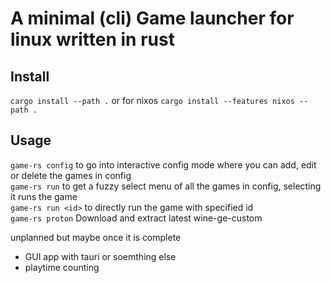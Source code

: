 # A minimal (cli) Game launcher for linux written in rust

## Install
`cargo install --path .` or for nixos `cargo install --features nixos --path .`

## Usage
`game-rs config` to go into interactive config mode where you can add, edit or delete the games in config <br />
`game-rs run` to get a fuzzy select menu of all the games in config, selecting it runs the game <br />
`game-rs run <id>` to directly run the game with specified id <br />
`game-rs proton` Download and extract latest wine-ge-custom <br />

unplanned but maybe once it is complete
- GUI app with tauri or soemthing else
- playtime counting 
